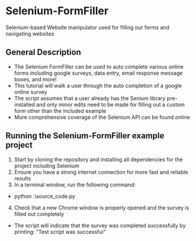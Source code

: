# Selenium-FormFiller
Selenium-based Website manipulator used for filling our forms and navigating websites

## General Description
+ The Selenium FormFiller can be used to auto complete various online forms including google surveys, data entry, email response message boxes, and more!
+ This tutorial will walk a user through the auto completion of a google online survey
+ The script assumes that a user already has the Senium library pre-installed and only minor edits need to be made for filling out a custom form other than the included example
+ More comprehensive coverage of the Selenium API can be found online

## Running the Selenium-FormFiller example project
1. Start by cloning the repository and installing all dependencies for the project including Selenium
2. Ensure you have a strong internet connection for more fast and reliable results
3. In a terminal window, run the following command:
  + python .\source_code.py
4. Check that a new Chrome window is properly opened and the survey is filled out completely
  + The script will indicate that the survey was completed successfully by printing: "Test script was successful"  
